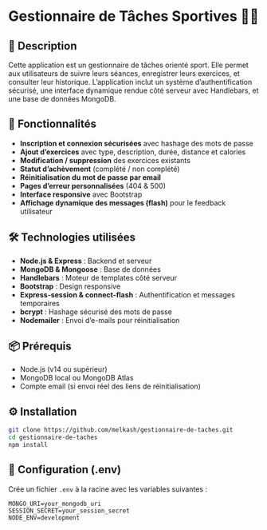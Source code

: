 # Gestionnaire de Tâches Sportives 🏋️‍♂️

## 📌 Description  
Cette application est un gestionnaire de tâches orienté sport. Elle permet aux utilisateurs de suivre leurs séances, enregistrer leurs exercices, et consulter leur historique. L’application inclut un système d’authentification sécurisé, une interface dynamique rendue côté serveur avec Handlebars, et une base de données MongoDB.

## 🚀 Fonctionnalités
- **Inscription et connexion sécurisées** avec hashage des mots de passe
- **Ajout d’exercices** avec type, description, durée, distance et calories
- **Modification / suppression** des exercices existants
- **Statut d’achèvement** (complété / non complété)
- **Réinitialisation du mot de passe par email**
- **Pages d’erreur personnalisées** (404 & 500)
- **Interface responsive** avec Bootstrap
- **Affichage dynamique des messages (flash)** pour le feedback utilisateur

## 🛠️ Technologies utilisées
- **Node.js & Express** : Backend et serveur
- **MongoDB & Mongoose** : Base de données
- **Handlebars** : Moteur de templates côté serveur
- **Bootstrap** : Design responsive
- **Express-session & connect-flash** : Authentification et messages temporaires
- **bcrypt** : Hashage sécurisé des mots de passe
- **Nodemailer** : Envoi d’e-mails pour réinitialisation

## 📦 Prérequis
- Node.js (v14 ou supérieur)
- MongoDB local ou MongoDB Atlas
- Compte email (si envoi réel des liens de réinitialisation)

## ⚙️ Installation

```bash
git clone https://github.com/melkash/gestionnaire-de-taches.git
cd gestionnaire-de-taches
npm install
```
## 📁 Configuration (.env)

Crée un fichier `.env` à la racine avec les variables suivantes :

```env
MONGO_URI=your_mongodb_uri
SESSION_SECRET=your_session_secret
NODE_ENV=development
```
